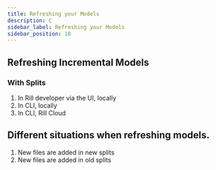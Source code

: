 ```yaml
---
title: Refreshing your Models
description: C
sidebar_label: Refreshing your Models
sidebar_position: 10
---
```




## Refreshing Incremental Models


### With Splits

1. In Rill developer via the UI, locally
2. In CLI, locally
3. In CLI, Rill Cloud


## Different situations when refreshing models.

1. New files are added in new splits
2. New files are added in old splits


